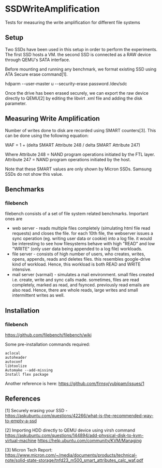 # SSDWriteAmplification

Tests for measuring the write amplification for different file systems

## Setup

Two SSDs have been used in this setup in order to perform the experiments.
The first SSD hosts a VM. the second SSD is connected as a RAW device through
QEMU's SATA interface.

Before mounting and running any benchmark, we format existing SSD using ATA
Secure erase command[1].

hdparm --user-master u --security-erase password /dev/sdc

Once the drive has been erased securely, we can export the raw device directly
to QEMU[2] by editing the libvirt .xml file and adding the disk parameter.

## Measuring Write Amplification

Number of writes done to disk are recorded using SMART counters[3]. 
This can be done using the following equation:

WAF =  1 + (delta SMART Attribute 248 / delta SMART Attribute 247)

Where 
Attribute 248 = NAND program operations initiated by the FTL layer.
Attribute 247 = NAND program operations initiated by the host.

Note that these SMART values are only shown by Micron SSDs. Samsung SSDs do
not show this value.

## Benchmarks

### filebench

filebench consists of a set of file system related benchmarks. Important ones
are 

* web server - reads multiple files completely (simulating html file read requests) and closes the file. for each 10th file, the webserver issues a sync operation (eg. writing user data or cookie) into a log file. it would be interesting to see how filesystems behave with high "READ" and low "WRITE" (only user data being appended to a log file) workloads.
* file server - consists of high number of users, who creates, writes, opens, appends, reads and deletes files. this resembles google-drive kind of workload. Hence, this workload is both READ and WRITE intensive.
* mail server (varmail) - simulates a mail environment. small files created i.e. create, write and sync calls made. sometimes, files are read completely, marked as read, and fsynced. previously read emails are also read. Hence, there are whole reads, large writes and small intermittent writes as well.

## Installation

### filebench


https://github.com/filebench/filebench/wiki

Some pre-installation commands required:
```
aclocal
autoheader
autoconf
libtoolize
Automake --add-missing
Install flex package
```
Another reference is here: https://github.com/firnsy/yubipam/issues/1

## References

[1] Securely erasing your SSD - 
https://askubuntu.com/questions/42266/what-is-the-recommended-way-to-empty-a-ssd

[2] Importing HDD directly to QEMU device using virsh command
https://askubuntu.com/questions/144894/add-physical-disk-to-kvm-virtual-machine
https://help.ubuntu.com/community/KVM/Managing

[3] Micron Tech Report: 
https://www.micron.com/~/media/documents/products/technical-note/solid-state-storage/tnfd23_m500_smart_attributes_calc_waf.pdf
